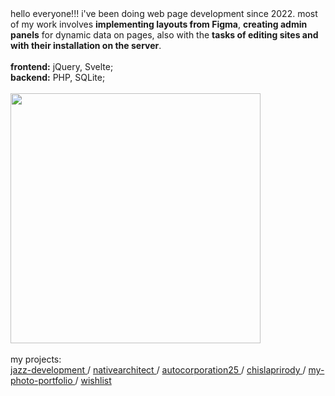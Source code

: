 <div align="left">
  <div id="header">
    hello everyone!!! i've been doing web page development since 2022. most of my work involves <b>implementing layouts from Figma</b>, <b>creating admin panels</b> for dynamic data on pages, also with the <b>tasks of editing sites and with their installation on the server</b>.
<br><br>
<span><b>frontend:</b> jQuery, Svelte;</span><br>
<span><b>backend:</b> PHP, SQLite;</span>
  <br><br>
    <img src="https://media3.giphy.com/media/v1.Y2lkPTc5MGI3NjExNHNjdzZqcGQxaDl5aW9zOHBwMmdrcGVna20yMG05dnJhc3FwOGtpeSZlcD12MV9pbnRlcm5hbF9naWZfYnlfaWQmY3Q9Zw/bI8I9LaRXeN6E/giphy.gif" width="400"/>
  </div>
  <br>
  <div id="badges">
    my projects:
    <br>
    <a href="https://jazzysten.xyz" target="_blank">
       jazz-development
    </a>
    /
    <a href="https://nativearchitect.ru" target="_blank">
       nativearchitect
    </a>
    /
    <a href="https://jazzysten.github.io/autocorp/" target="_blank">
       autocorporation25
    </a>
    /
    <a href="https://jazzysten.github.io/chislaprirody" target="_blank">
       chislaprirody
    </a>
    /
    <a href="https://jazzysten.github.io/portfolio" target="_blank">
      my-photo-portfolio
    </a>
    /
    <a href="https://github.com/jazzysten/wishlist" target="_blank">
      wishlist
    </a>
  </div>
</div>
